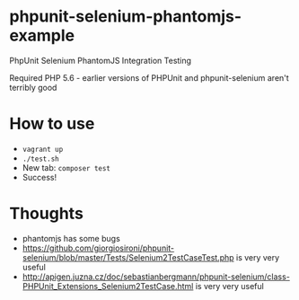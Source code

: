 # phpunit-selenium-phantomjs-example
PhpUnit Selenium PhantomJS Integration Testing

Required PHP 5.6 - earlier versions of PHPUnit and phpunit-selenium aren't terribly good

# How to use

* `vagrant up`
* `./test.sh`
* New tab: `composer test`
* Success!

# Thoughts

* phantomjs has some bugs
* https://github.com/giorgiosironi/phpunit-selenium/blob/master/Tests/Selenium2TestCaseTest.php is very very useful
* http://apigen.juzna.cz/doc/sebastianbergmann/phpunit-selenium/class-PHPUnit_Extensions_Selenium2TestCase.html is very very useful
